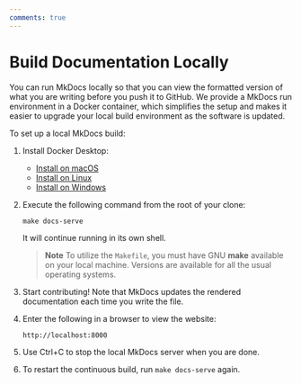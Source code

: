 ```yaml
---
comments: true
---
```


# Build Documentation Locally

You can run MkDocs locally so that you can view the formatted version
of what you are writing before you push it to GitHub.
We provide a MkDocs run environment in a Docker container,
which simplifies the setup
and makes it easier to upgrade your local build environment
as the software is updated.

To set up a local MkDocs build:

1. Install Docker Desktop:

    * [Install on macOS](https://docs.docker.com/desktop/install/mac-install/)
    * [Install on Linux](https://docs.docker.com/desktop/install/linux-install/)
    * [Install on Windows](https://docs.docker.com/desktop/install/windows-install/)

1. Execute the following command from the root of your clone:

     ```shell
     make docs-serve
     ```

     It will continue running in its own shell.

    > **Note**
    To utilize the `Makefile`, you must have GNU **make**
    available on your local machine.
    Versions are available for all the usual operating systems.

1. Start contributing!
Note that MkDocs updates the rendered documentation each time you write the file.

1. Enter the following in a browser to view the website:

    `http://localhost:8000`

1. Use Ctrl+C to stop the local MkDocs server when you are done.

1. To restart the continuous build, run `make docs-serve` again.
